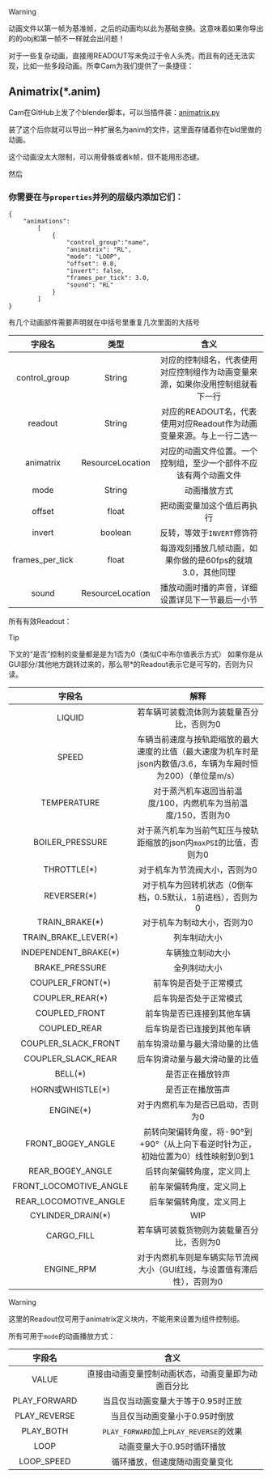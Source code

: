 

>[!WARNING]
> 动画文件以第一帧为基准帧，之后的动画均以此为基础变换。这意味着如果你导出的的obj和第一帧不一样就会出问题！

对于一些复杂动画，直接用READOUT写未免过于令人头秃，而且有的还无法实现，比如一些多段动画。所幸Cam为我们提供了一条捷径：

## Animatrix(*.anim)

Cam在GitHub上发了个blender脚本，可以当插件装：[animatrix.py](https://github.com/TeamOpenIndustry/ImmersiveRailroading/blob/master/animatrix.py)

装了这个后你就可以导出一种扩展名为anim的文件，这里面存储着你在bld里做的动画。

这个动画没太大限制，可以用骨骼或者k帧，但不能用形态键。

然后
### 你需要在与`properties`并列的层级内添加它们：
```
{
    "animations":
        [
            {
                "control_group":"name",
                "animatrix": "RL",
                "mode": "LOOP",
                "offset": 0.0,
                "invert": false,
                "frames_per_tick": 3.0,
                "sound": "RL"
            }
        ]
}
```

有几个动画部件需要声明就在中括号里重复几次里面的大括号

|       字段名       |        类型        |                    	含义                    |
|:---------------:|:----------------:|:-----------------------------------------:|
|  control_group  |      String      |  对应的控制组名，代表使用对应控制组作为动画变量来源，如果你没用控制组就看下一行  |
|     readout     |      String      | 对应的READOUT名，代表使用对应Readout作为动画变量来源。与上一行二选一 |
|    animatrix    | ResourceLocation |     对应的动画文件位置。一个控制组，至少一个部件不应该有两个动画文件      |
|      mode       |      String      |                  动画播放方式                   |
|     offset      |      float       |               把动画变量加这个值后再执行               |
|     invert      |     boolean      |             反转，等效于`INVERT`修饰符             |
| frames_per_tick |      float       |     每游戏刻播放几帧动画，如果你做的是60fps的就填3.0，其他同理     |
|      sound      | ResourceLocation |         播放动画时播的声音，详细设置详见下一节最后一小节          |

所有有效Readout：

>[!TIP]
> 下文的“是否”控制的变量都是是为1否为0（类似C中布尔值表示方式）
> 如果你是从GUI部分/其他地方跳转过来的，那么带*的Readout表示它是可写的，否则为只读。

|          字段名           |                              	解释                               |
|:----------------------:|:--------------------------------------------------------------:|
|         LIQUID         |                     若车辆可装载流体则为装载量百分比，否则为0                      |
|         SPEED          | 车辆当前速度与按轨距缩放的最大速度的比值（最大速度为机车时是json内数值/3.6，车辆为车厢时恒为200）（单位是m/s） |
|      TEMPERATURE       |              对于蒸汽机车返回当前温度/100，内燃机车为当前温度/150，否则为0               |
|    BOILER_PRESSURE     |            对于蒸汽机车为当前气缸压与按轨距缩放的json内`maxPSI`的比值，否则为0            |
|      THROTTLE(*)       |                        对于机车为节流阀大小，否则为0                         |
|      REVERSER(*)       |                对于机车为回转机状态（0倒车档，0.5默认，1前进档），否则为0                |
|     TRAIN_BRAKE(*)     |                         对于机车为制动大小，否则为0                         |
|  TRAIN_BRAKE_LEVER(*)  |                             列车制动大小                             |
|  INDEPENDENT_BRAKE(*)  |                            车辆独立制动大小                            |
|     BRAKE_PRESSURE     |                             全列制动大小                             |
|    COUPLER_FRONT(*)    |                          前车钩是否处于正常模式                           |
|    COUPLER_REAR(*)     |                          后车钩是否处于正常模式                           |
|     COUPLED_FRONT      |                         前车钩是否已连接到其他车辆                          |
|      COUPLED_REAR      |                         后车钩是否已连接到其他车辆                          |
|  COUPLER_SLACK_FRONT   |                        前车钩滑动量与最大滑动量的比值                         |
|   COUPLER_SLACK_REAR   |                        后车钩滑动量与最大滑动量的比值                         |
|        BELL(*)         |                            是否正在播放铃声                            |
|    HORN或WHISTLE(*)     |                            是否正在播放笛声                            |
|       ENGINE(*)        |                       对于内燃机车为是否已启动，否则为0                        |
|   FRONT_BOGEY_ANGLE    |         前转向架偏转角度，将-90°到+90°（从上向下看逆时针为正，初始位置为0）线性映射到0到1         |
|    REAR_BOGEY_ANGLE    |                         后转向架偏转角度，定义同上                          |
| FRONT_LOCOMOTIVE_ANGLE |                          前车架偏转角度，定义同上                          |
| REAR_LOCOMOTIVE_ANGLE  |                          后车架偏转角度，定义同上                          |
|   CYLINDER_DRAIN(*)    |                              WIP                               |
|       CARGO_FILL       |                     若车辆可装载货物则为装载量百分比，否则为0                      |
|       ENGINE_RPM       |             对于内燃机车则是车辆实际节流阀大小（GUI红线，与设置值有滞后性），否则为0             |

>[!WARNING]
> 这里的Readout仅可用于animatrix定义块内，不能用来设置为组件控制组。

所有可用于`mode`的动画播放方式：

|     字段名      |                	含义                |
|:------------:|:---------------------------------:|
|    VALUE     |     直接由动画变量控制动画状态，动画变量即为动画百分比     |
| PLAY_FORWARD |        当且仅当动画变量大于等于0.95时正放        |
| PLAY_REVERSE |         当且仅当动画变量小于0.95时倒放         |
|  PLAY_BOTH   | `PLAY_FORWARD`加上`PLAY_REVERSE`的效果 |
|     LOOP     |          动画变量大于0.95时循环播放          |
|  LOOP_SPEED  |          循环播放，但速度随动画变量变化          |


